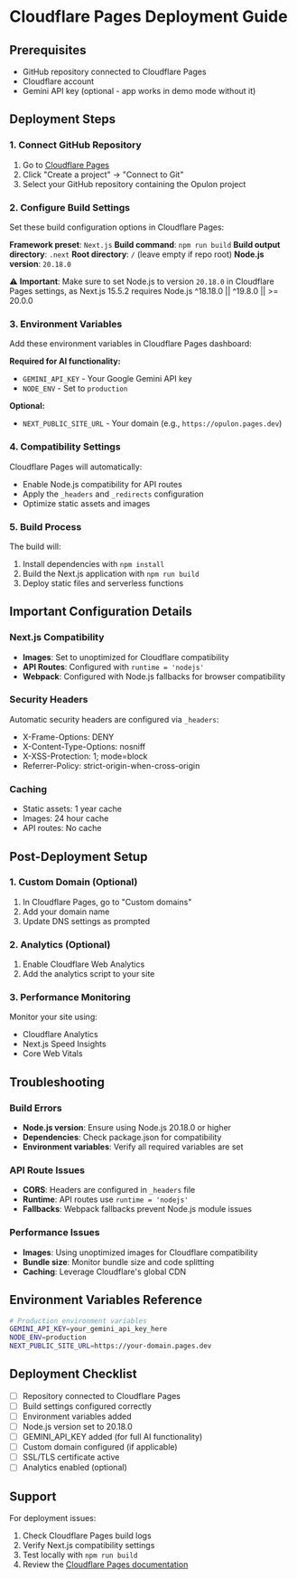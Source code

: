 # Cloudflare Pages Deployment Guide

## Prerequisites
- GitHub repository connected to Cloudflare Pages
- Cloudflare account
- Gemini API key (optional - app works in demo mode without it)

## Deployment Steps

### 1. Connect GitHub Repository
1. Go to [Cloudflare Pages](https://pages.cloudflare.com/)
2. Click "Create a project" → "Connect to Git"
3. Select your GitHub repository containing the Opulon project

### 2. Configure Build Settings
Set these build configuration options in Cloudflare Pages:

**Framework preset**: `Next.js`
**Build command**: `npm run build`
**Build output directory**: `.next`
**Root directory**: `/` (leave empty if repo root)
**Node.js version**: `20.18.0`

⚠️ **Important**: Make sure to set Node.js to version `20.18.0` in Cloudflare Pages settings, as Next.js 15.5.2 requires Node.js ^18.18.0 || ^19.8.0 || >= 20.0.0

### 3. Environment Variables
Add these environment variables in Cloudflare Pages dashboard:

**Required for AI functionality:**
- `GEMINI_API_KEY` - Your Google Gemini API key
- `NODE_ENV` - Set to `production`

**Optional:**
- `NEXT_PUBLIC_SITE_URL` - Your domain (e.g., `https://opulon.pages.dev`)

### 4. Compatibility Settings
Cloudflare Pages will automatically:
- Enable Node.js compatibility for API routes
- Apply the `_headers` and `_redirects` configuration
- Optimize static assets and images

### 5. Build Process
The build will:
1. Install dependencies with `npm install`
2. Build the Next.js application with `npm run build`
3. Deploy static files and serverless functions

## Important Configuration Details

### Next.js Compatibility
- **Images**: Set to unoptimized for Cloudflare compatibility
- **API Routes**: Configured with `runtime = 'nodejs'`
- **Webpack**: Configured with Node.js fallbacks for browser compatibility

### Security Headers
Automatic security headers are configured via `_headers`:
- X-Frame-Options: DENY
- X-Content-Type-Options: nosniff
- X-XSS-Protection: 1; mode=block
- Referrer-Policy: strict-origin-when-cross-origin

### Caching
- Static assets: 1 year cache
- Images: 24 hour cache
- API routes: No cache

## Post-Deployment Setup

### 1. Custom Domain (Optional)
1. In Cloudflare Pages, go to "Custom domains"
2. Add your domain name
3. Update DNS settings as prompted

### 2. Analytics (Optional)
1. Enable Cloudflare Web Analytics
2. Add the analytics script to your site

### 3. Performance Monitoring
Monitor your site using:
- Cloudflare Analytics
- Next.js Speed Insights
- Core Web Vitals

## Troubleshooting

### Build Errors
- **Node.js version**: Ensure using Node.js 20.18.0 or higher
- **Dependencies**: Check package.json for compatibility
- **Environment variables**: Verify all required variables are set

### API Route Issues
- **CORS**: Headers are configured in `_headers` file
- **Runtime**: API routes use `runtime = 'nodejs'`
- **Fallbacks**: Webpack fallbacks prevent Node.js module issues

### Performance Issues
- **Images**: Using unoptimized images for Cloudflare compatibility
- **Bundle size**: Monitor bundle size and code splitting
- **Caching**: Leverage Cloudflare's global CDN

## Environment Variables Reference

```bash
# Production environment variables
GEMINI_API_KEY=your_gemini_api_key_here
NODE_ENV=production
NEXT_PUBLIC_SITE_URL=https://your-domain.pages.dev
```

## Deployment Checklist

- [ ] Repository connected to Cloudflare Pages
- [ ] Build settings configured correctly
- [ ] Environment variables added
- [ ] Node.js version set to 20.18.0
- [ ] GEMINI_API_KEY added (for full AI functionality)
- [ ] Custom domain configured (if applicable)
- [ ] SSL/TLS certificate active
- [ ] Analytics enabled (optional)

## Support

For deployment issues:
1. Check Cloudflare Pages build logs
2. Verify Next.js compatibility settings
3. Test locally with `npm run build`
4. Review the [Cloudflare Pages documentation](https://developers.cloudflare.com/pages/)